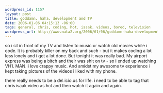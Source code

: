 ```yaml
--- 
wordpress_id: 1157
layout: post
title: goddamn. haha. development and TV
date: 2006-01-06 04:15:13 -06:00
tags: general, chris, coding, hot, issak, videos, bored, television
wordpress_url: http://www.nata2.org/2006/01/06/goddamn-haha-development-and-tv/
---
```

so i sit in front of my TV and listen to music or watch old movies while i code. It is probably killer on my back and such - but it makes coding a lot less lonely and i get a lot done. But tonight it was really bad. My airport express was being a bitch and their was shit on tv - so i ended up watching VH1. MAN. i love crappy music. And amidst my awesome tv experience i kept taking pictures of the videos i liked with my phone.

there really needs to be a del.icio.us for life. i need to be able to tag that chris isaak video as hot and then watch it again and again.
